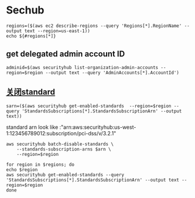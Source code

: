 # Sechub
```
regions=($(aws ec2 describe-regions --query 'Regions[*].RegionName' --output text --region=us-east-1))
echo ${#regions[*]}
```
## get delegated admin account ID
```
adminid=$(aws securityhub list-organization-admin-accounts --region=$region --output text --query 'AdminAccounts[*].AccountId') 

```
## [关闭standard](https://docs.aws.amazon.com/cli/latest/reference/securityhub/batch-disable-standards.html)
```
sarn=($(aws securityhub get-enabled-standards  --region=$region --query 'StandardsSubscriptions[*].StandardsSubscriptionArn' --output text)) 
```
standard arn look like :"arn:aws:securityhub:us-west-1:123456789012:subscription/pci-dss/v/3.2.1"
```
aws securityhub batch-disable-standards \
    --standards-subscription-arns $arn \
    --region=$region
```
```
for region in $regions; do
echo $region
aws securityhub get-enabled-standards --query 'StandardsSubscriptions[*].StandardsSubscriptionArn' --output text --region=$region
done
```

